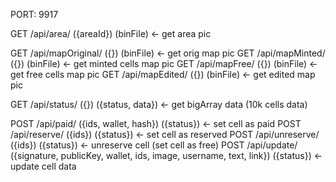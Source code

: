 PORT: 9917

GET /api/area/ ({areaId}) (binFile) <- get area pic

GET /api/mapOriginal/ ({}) (binFile) <- get orig map pic
GET /api/mapMinted/ ({}) (binFile) <- get minted cells map pic
GET /api/mapFree/ ({}) (binFile) <- get free cells map pic
GET /api/mapEdited/ ({}) (binFile) <- get edited map pic

GET /api/status/ ({}) ({status, data}) <- get bigArray data (10k cells data)

POST /api/paid/ ({ids, wallet, hash}) ({status}) <- set cell as paid
POST /api/reserve/ ({ids}) ({status}) <- set cell as reserved
POST /api/unreserve/ ({ids}) ({status}) <- unreserve cell (set cell as free)
POST /api/update/ ({signature, publicKey, wallet, ids, image, username, text, link}) ({status}) <- update cell data